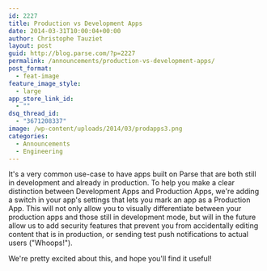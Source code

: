 ```yaml
---
id: 2227
title: Production vs Development Apps
date: 2014-03-31T10:00:04+00:00
author: Christophe Tauziet
layout: post
guid: http://blog.parse.com/?p=2227
permalink: /announcements/production-vs-development-apps/
post_format:
  - feat-image
feature_image_style:
  - large
app_store_link_id:
  - ""
dsq_thread_id:
  - "3671208337"
image: /wp-content/uploads/2014/03/prodapps3.png
categories:
  - Announcements
  - Engineering
---
```

It's a very common use-case to have apps built on Parse that are both still in development and already in production. To help you make a clear distinction between Development Apps and Production Apps, we're adding a switch in your app's settings that lets you mark an app as a Production App. This will not only allow you to visually differentiate between your production apps and those still in development mode, but will in the future allow us to add security features that prevent you from accidentally editing content that is in production, or sending test push notifications to actual users ("Whoops!").

We're pretty excited about this, and hope you'll find it useful!